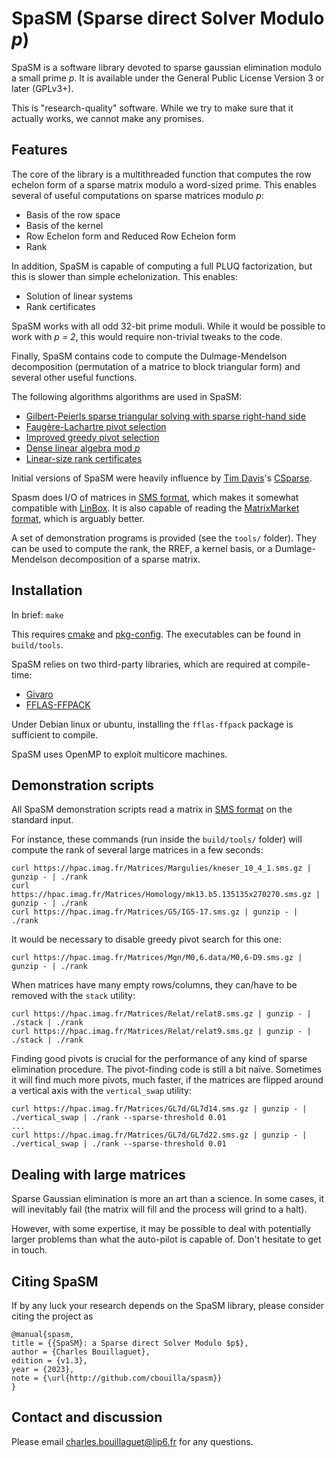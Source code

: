 SpaSM (Sparse direct Solver Modulo _p_)
=======================================

SpaSM is a software library devoted to sparse gaussian elimination modulo a small prime _p_. 
It is available under the General Public License Version 3 or later (GPLv3+).

This is "research-quality" software. While we try to make sure that it actually works, we cannot make any promises.

Features
--------

The core of the library is a multithreaded function that computes the row echelon form of a sparse matrix modulo a word-sized prime. 
This enables several of useful computations on sparse matrices modulo _p_:
  * Basis of the row space
  * Basis of the kernel
  * Row Echelon form and Reduced Row Echelon form
  * Rank

In addition, SpaSM is capable of computing a full PLUQ factorization, but this is slower than simple echelonization. This enables:
  * Solution of linear systems
  * Rank certificates

SpaSM works with all odd 32-bit prime moduli.  While it would be possible to work with _p = 2_, this would require non-trivial tweaks to the code. 

Finally, SpaSM contains code to compute the Dulmage-Mendelson decomposition (permutation of a matrice to block triangular form) and several other useful functions.

The following algorithms algorithms are used in SpaSM:
  * [Gilbert-Peierls sparse triangular solving with sparse right-hand side](https://doi.org/10.1137/0909058)
  * [Faugère-Lachartre pivot selection](http://www-almasty.lip6.fr/~bouillaguet/pub/CASC16.pdf)
  * [Improved greedy pivot selection](http://www-almasty.lip6.fr/~bouillaguet/pub/PASCO17.pdf)
  * [Dense linear algebra mod _p_](https://hal.science/hal-00018223/)
  * [Linear-size rank certificates](https://prism.ucalgary.ca/server/api/core/bitstreams/b00bb76d-12bf-41c2-9fed-88cd774d3b29/content)

Initial versions of SpaSM were heavily influence by
[Tim Davis](http://faculty.cse.tamu.edu/davis/)'s [CSparse](http://faculty.cse.tamu.edu/davis/publications_files/CSparse.zip). 

Spasm does I/O of matrices in [SMS format](http://hpac.imag.fr/), which makes it 
somewhat compatible with [LinBox](http://linalg.org/).  It is also capable of reading the [MatrixMarket format](https://math.nist.gov/MatrixMarket/), which is arguably better.

A set of demonstration programs is provided (see the `tools/` folder). They can be used to compute the rank, the RREF, a kernel basis, or a Dumlage-Mendelson decomposition of a sparse matrix.


Installation
------------

In brief:
```make```

This requires [cmake](https://cmake.org) and [pkg-config](https://www.freedesktop.org/wiki/Software/pkg-config/). The executables can be found in `build/tools`.

SpaSM relies on two third-party libraries, which are required at compile-time:
  * [Givaro](https://github.com/linbox-team/givaro)
  * [FFLAS-FFPACK](https://github.com/linbox-team/fflas-ffpack)
  
Under Debian linux or ubuntu, installing the `fflas-ffpack` package is sufficient to compile.

SpaSM uses OpenMP to exploit multicore machines.

Demonstration scripts
---------------------

All SpaSM demonstration scripts read a matrix in [SMS format](http://hpac.imag.fr/) on the standard input.

For instance, these commands (run inside the `build/tools/` folder) will compute the rank of several large matrices in a few seconds:
```
curl https://hpac.imag.fr/Matrices/Margulies/kneser_10_4_1.sms.gz | gunzip - | ./rank
curl https://hpac.imag.fr/Matrices/Homology/mk13.b5.135135x270270.sms.gz | gunzip - | ./rank
curl https://hpac.imag.fr/Matrices/G5/IG5-17.sms.gz | gunzip - | ./rank
```

It would be necessary to disable greedy pivot search for this one:
```
curl https://hpac.imag.fr/Matrices/Mgn/M0,6.data/M0,6-D9.sms.gz | gunzip - | ./rank
```

When matrices have many empty rows/columns, they can/have to be removed with the `stack` utility:
```
curl https://hpac.imag.fr/Matrices/Relat/relat8.sms.gz | gunzip - | ./stack | ./rank
curl https://hpac.imag.fr/Matrices/Relat/relat9.sms.gz | gunzip - | ./stack | ./rank
```

Finding good pivots is crucial for the performance of any kind of sparse elimination procedure. The pivot-finding code is still a bit naïve. Sometimes it will find much more pivots, much faster, if the matrices are flipped around a vertical axis with the `vertical_swap` utility:
```
curl https://hpac.imag.fr/Matrices/GL7d/GL7d14.sms.gz | gunzip - | ./vertical_swap | ./rank --sparse-threshold 0.01
...
curl https://hpac.imag.fr/Matrices/GL7d/GL7d22.sms.gz | gunzip - | ./vertical_swap | ./rank --sparse-threshold 0.01
```

Dealing with large matrices
---------------------------

Sparse Gaussian elimination is more an art than a science.  In some cases, it will inevitably fail (the matrix will fill and the process will grind to a halt). 

However, with some expertise, it may be possible to deal with potentially larger problems than what the auto-pilot is capable of. Don't hesitate to get in touch.

Citing SpaSM
------------

If by any luck your research depends on the SpaSM library, please consider citing the project as

```
@manual{spasm,
title = {{SpaSM}: a Sparse direct Solver Modulo $p$},
author = {Charles Bouillaguet},
edition = {v1.3},
year = {2023},
note = {\url{http://github.com/cbouilla/spasm}}
}
```

Contact and discussion
----------------------

Please email <charles.bouillaguet@lip6.fr> for any questions.